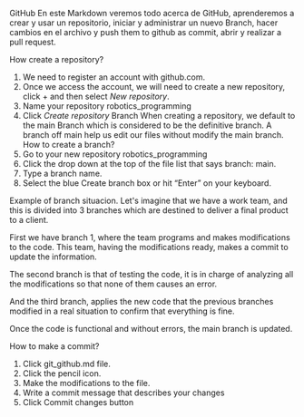 GitHub
En este Markdown veremos todo acerca de GitHub, aprenderemos a crear y usar un repositorio, iniciar y administrar un nuevo Branch, hacer cambios en el archivo y push them to github as commit, abrir y realizar a pull request.

How create a repository?
1.	We need to register an account with github.com.
2.	Once we access the account, we will need to create a new repository, click + and then select *New repository*.
3.	Name your repository robotics_programming
4.	Click *Create repository*
Branch
When creating a repository, we default to the main Branch which is considered to be the definitive branch. A branch off main help us edit our files without modify the main branch. 
How to create a branch?
1.	Go to your new repository robotics_programming
2.	Click the drop down at the top of the file list that says branch: main.
3.	Type a branch name.
4.	Select the blue Create branch box or hit “Enter” on your keyboard.


Example of branch situacion.
Let's imagine that we have a work team, and this is divided into 3 branches which are destined to deliver a final product to a client.

First we have branch 1, where the team programs and makes modifications to the code.
This team, having the modifications ready, makes a commit to update the information.

The second branch is that of testing the code, it is in charge of analyzing all the modifications so that none of them causes an error.

And the third branch, applies the new code that the previous branches modified in a real situation to confirm that everything is fine.

Once the code is functional and without errors, the main branch is updated.


How to make a commit?
1.	Click git_github.md file.
2.	Click the pencil icon.
3.	Make the modifications to the file.
4.	Write a commit message that describes your changes
5.	Click Commit changes button

